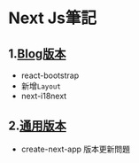 # Next Js筆記

## 1.[Blog版本](README.blog_simple.md)
* react-bootstrap
* 新增`Layout`
* next-i18next

## 2.[通用版本](README.common.md)
* create-next-app 版本更新問題